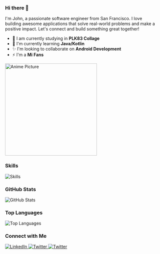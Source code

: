 ### Hi there 👋

<!--
**[Your GitHub Username]/[Your GitHub Username]** is a ✨ _special_ ✨ repository because its `README.md` (this file) appears on your GitHub profile.
-->

I'm John, a passionate software engineer from San Francisco. I love building awesome applications that solve real-world problems and make a positive impact. Let's connect and build something great together!

- 🔭 I am currently studying in **PLK83 Collage**
- 💬 I'm currently learning **Java/Kotlin**
- ✨ I'm looking to collaborate on **Android Development**
- ⚡ I'm a **Mi Fans**

<p>
  <img src="https://i.imgur.com/p4w5pAB.png" width="300" alt="Anime Picture">
</p>

### Skills

<img alt="Skills" src="https://skillicons.dev/icons?i=js,mysql,git,py,linux" />

### GitHub Stats

![GitHub Stats](https://github-readme-stats.vercel.app/api?username=JerryIs-strong&show_icons=true&theme=radical)

### Top Languages

![Top Languages](https://github-readme-stats.vercel.app/api/top-langs/?username=JerryIs-strong&layout=compact&theme=radical)

### Connect with Me

<a href="mailto:heyajerry@gmail.com">
  <img alt="LinkedIn" src="https://img.shields.io/badge/Gmail-D14836?style=for-the-badge&logo=gmail&logoColor=white"/>
</a>
<a href="https://www.instagram.com/jerry._.hwj7818/">
  <img alt="Twitter" src="https://img.shields.io/badge/Instagram-E4405F?style=for-the-badge&logo=instagram&logoColor=white"/>
</a>
<a href="https://www.facebook.com/heyajerry07">
  <img alt="Twitter" src="https://img.shields.io/badge/Facebook-1877F2?style=for-the-badge&logo=facebook&logoColor=white"/>
</a>
